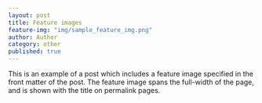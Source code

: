 ```yaml
---
layout: post
title: Feature images
feature-img: "img/sample_feature_img.png"
author: Author
category: other
published: true
---
```

This is an example of a post which includes a feature image specified in the front matter of the post. The feature image spans the full-width of the page, and is shown with the title on permalink pages.

